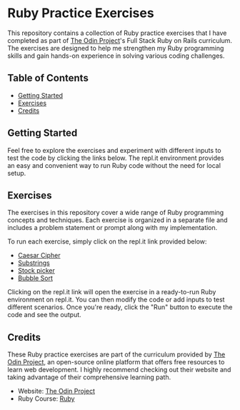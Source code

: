 # Ruby Practice Exercises

This repository contains a collection of Ruby practice exercises that I have completed as part of [The Odin Project](https://www.theodinproject.com/)'s Full Stack Ruby on Rails curriculum. The exercises are designed to help me strengthen my Ruby programming skills and gain hands-on experience in solving various coding challenges.

## Table of Contents

- [Getting Started](#getting-started)
- [Exercises](#exercises)
- [Credits](#credits)

## Getting Started

Feel free to explore the exercises and experiment with different inputs to test the code by clicking the links below. The repl.it environment provides an easy and convenient way to run Ruby code without the need for local setup.

## Exercises

The exercises in this repository cover a wide range of Ruby programming concepts and techniques. Each exercise is organized in a separate file and includes a problem statement or prompt along with my implementation.

To run each exercise, simply click on the repl.it link provided below:

- [Caesar Cipher](https://replit.com/@Petahs/caesar-cipher#main.rb)
- [Substrings](https://replit.com/@Petahs/substrings#main.rb)
- [Stock picker](https://replit.com/@Petahs/stock-picker#main.rb)
- [Bubble Sort](https://replit.com/@Petahs/bubble-sort#main.rb)

Clicking on the repl.it link will open the exercise in a ready-to-run Ruby environment on repl.it. You can then modify the code or add inputs to test different scenarios. Once you're ready, click the "Run" button to execute the code and see the output.

## Credits

These Ruby practice exercises are part of the curriculum provided by [The Odin Project](https://www.theodinproject.com/), an open-source online platform that offers free resources to learn web development. I highly recommend checking out their website and taking advantage of their comprehensive learning path.

- Website: [The Odin Project](https://www.theodinproject.com/)
- Ruby Course: [Ruby](https://www.theodinproject.com/paths/full-stack-ruby-on-rails/courses/ruby)
